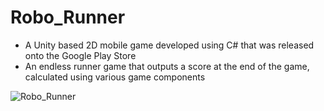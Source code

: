 # Robo_Runner

- A Unity based 2D mobile game developed using C# that was released onto the Google Play Store
- An endless runner game that outputs a score at the end of the game, calculated using various game components

![Robo_Runner](https://github.com/jenishpatel2147/Robo_Runner/blob/master/game_run.png?raw=true)
